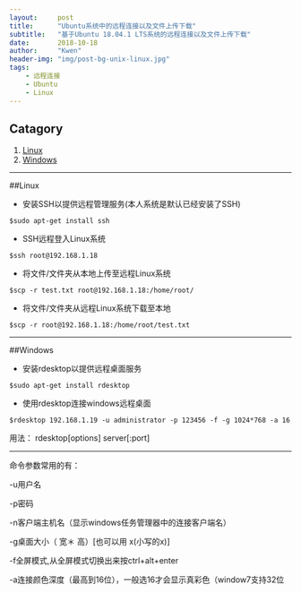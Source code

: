 ```yaml
---
layout:     post
title:      "Ubuntu系统中的远程连接以及文件上传下载"
subtitle:   "基于Ubuntu 18.04.1 LTS系统的远程连接以及文件上传下载"
date:       2018-10-18
author:     "Kwen"
header-img: "img/post-bg-unix-linux.jpg"
tags:
    - 远程连接
    - Ubuntu
    - Linux
---
```



## Catagory
1. [Linux](#linux)
2.  [Windows](#windows)
	

---

##Linux


- 安装SSH以提供远程管理服务(本人系统是默认已经安装了SSH)
```
$sudo apt-get install ssh
```

- SSH远程登入Linux系统
```
$ssh root@192.168.1.18
```

- 将文件/文件夹从本地上传至远程Linux系统
```
$scp -r test.txt root@192.168.1.18:/home/root/
```

- 将文件/文件夹从远程Linux系统下载至本地
```
$scp -r root@192.168.1.18:/home/root/test.txt
```

---

##Windows

- 安装rdesktop以提供远程桌面服务
```
$sudo apt-get install rdesktop
```

- 使用rdesktop连接windows远程桌面
```
$rdesktop 192.168.1.19 -u administrator -p 123456 -f -g 1024*768 -a 16
```
用法： rdesktop[options] server[:port]    
****
  命令参数常用的有：

  -u用户名

   -p密码

   -n客户端主机名（显示windows任务管理器中的连接客户端名）

   -g桌面大小（ 宽＊ 高）[也可以用 x(小写的x)]

   -f全屏模式,从全屏模式切换出来按ctrl+alt+enter

   -a连接颜色深度（最高到16位），一般选16才会显示真彩色（window7支持32位